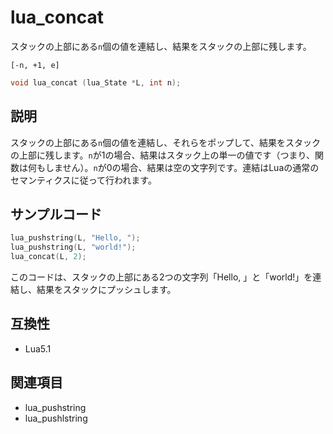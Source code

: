 # lua_concat

スタックの上部にある`n`個の値を連結し、結果をスタックの上部に残します。

`[-n, +1, e]`

```c
void lua_concat (lua_State *L, int n);
```

## 説明

スタックの上部にある`n`個の値を連結し、それらをポップして、結果をスタックの上部に残します。`n`が1の場合、結果はスタック上の単一の値です（つまり、関数は何もしません）。`n`が0の場合、結果は空の文字列です。連結はLuaの通常のセマンティクスに従って行われます。

## サンプルコード

```c
lua_pushstring(L, "Hello, ");
lua_pushstring(L, "world!");
lua_concat(L, 2);
```

このコードは、スタックの上部にある2つの文字列「Hello, 」と「world!」を連結し、結果をスタックにプッシュします。

## 互換性

- Lua5.1

## 関連項目

- lua_pushstring
- lua_pushlstring